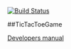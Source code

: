 [![Build Status](https://travis-ci.org/Thotulidid/TicTacToeGame.svg?branch=develop)](https://travis-ci.org/Thotulidid/TicTacToeGame)

##TicTacToeGame

[Developers manual](docs/DEVELOPER.md)

